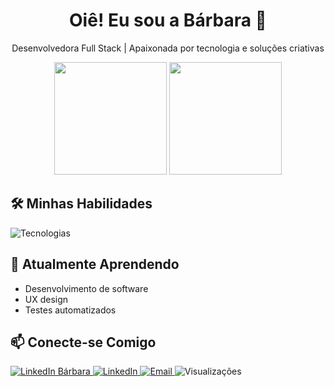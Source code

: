 <h1 align="center">Oiê! Eu sou a Bárbara 👋</h1>

<p align="center">
  Desenvolvedora Full Stack | Apaixonada por tecnologia e soluções criativas
</p>


 <div align="center">
  <img height="180em" src="https://github-readme-stats.vercel.app/api?username=Barbaracoosta&show_icons=true&bg_color=000000&title_color=ff69b4&text_color=dda0dd&icon_color=ff69b4&border_color=ff69b4" />
  <img height="180em" src="https://github-readme-stats.vercel.app/api/top-langs/?username=Barbaracoosta&layout=compact&langs_count=7&bg_color=000000&title_color=ff69b4&text_color=dda0dd&icon_color=ff69b4&border_color=ff69b4&progress_color=ff69b4" />

</div>

## 🛠️ Minhas Habilidades

<div>
  <img src="https://skillicons.dev/icons?i=react,js,html,css,python,java,mysql,git,github,figma,vscode" alt="Tecnologias"/>
</div>

## 🌱 Atualmente Aprendendo

- Desenvolvimento de software
- UX design
- Testes automatizados

## 📫 Conecte-se Comigo

<p>  
  <a href="https://www.linkedin.com/in/barbaracosta2206/">
    <img src="https://img.shields.io/badge/Bárbara_Costa-ff69b4?style=for-the-badge&logo=linkedin&logoColor=white&labelColor=000000" alt="LinkedIn Bárbara" />
  </a>
  
  <a href="https://www.linkedin.com/in/barbaracosta2206/">
    <img src="https://img.shields.io/badge/-LinkedIn-0077B5?style=for-the-badge&logo=linkedin&logoColor=white" alt="LinkedIn" />
  </a>
  <a href="mailto:babiicoosta@hotmail.com">
    <img src="https://img.shields.io/badge/-Email-5a189a?style=for-the-badge&logo=microsoft-outlook&logoColor=white" alt="Email" />   
  </a>   
   <img src="https://komarev.com/ghpvc/?username=Barbaracoosta&color=6e40c9&labelColor=2d3748&style=for-the-badge" alt="Visualizações" />
</p>



